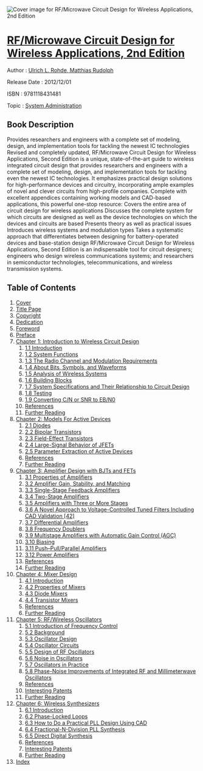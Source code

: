 ![Cover image for RF/Microwave Circuit Design for Wireless Applications, 2nd Edition](https://imgdetail.ebookreading.net/cover/cover/system_admin/EB9781118431481.jpg)

[RF/Microwave Circuit Design for Wireless Applications, 2nd Edition](https://ebookreading.net/view/book/RF%2FMicrowave+Circuit+Design+for+Wireless+Applications%2C+2nd+Edition-EB9781118431481_1.html "RF/Microwave Circuit Design for Wireless Applications, 2nd Edition")
====================================================================================================================

Author : [Ulrich L. Rohde](https://ebookreading.net/search/author/Ulrich+L.+Rohde),[ Matthias Rudolph](https://ebookreading.net/search/author/+Matthias+Rudolph)

Release Date : 2012/12/01

ISBN : 9781118431481

Topic : [System Administration](https://ebookreading.net/search/category/system-administration)

Book Description
-----------------

Provides researchers and engineers with a complete set of modeling, design, and implementation tools for tackling the newest IC technologies
Revised and completely updated, RF/Microwave Circuit Design for Wireless Applications, Second Edition is a unique, state-of-the-art guide to wireless integrated circuit design that provides researchers and engineers with a complete set of modeling, design, and implementation tools for tackling even the newest IC technologies. It emphasizes practical design solutions for high-performance devices and circuitry, incorporating ample examples of novel and clever circuits from high-profile companies.
Complete with excellent appendices containing working models and CAD-based applications, this powerful one-stop resource:
Covers the entire area of circuit design for wireless applications
Discusses the complete system for which circuits are designed as well as the device technologies on which the devices and circuits are based
Presents theory as well as practical issues
Introduces wireless systems and modulation types
Takes a systematic approach that differentiates between designing for battery-operated devices and base-station design
RF/Microwave Circuit Design for Wireless Applications, Second Edition is an indispensable tool for circuit designers; engineers who design wireless communications systems; and researchers in semiconductor technologies, telecommunications, and wireless transmission systems.
              
Table of Contents
-----------------

1. [Cover](https://ebookreading.net/view/book/RF%2FMicrowave+Circuit+Design+for+Wireless+Applications%2C+2nd+Edition-EB9781118431481_1.html)
1. [Title Page](https://ebookreading.net/view/book/RF%2FMicrowave+Circuit+Design+for+Wireless+Applications%2C+2nd+Edition-EB9781118431481_3.html)
1. [Copyright](https://ebookreading.net/view/book/RF%2FMicrowave+Circuit+Design+for+Wireless+Applications%2C+2nd+Edition-EB9781118431481_4.html)
1. [Dedication](https://ebookreading.net/view/book/RF%2FMicrowave+Circuit+Design+for+Wireless+Applications%2C+2nd+Edition-EB9781118431481_5.html)
1. [Foreword](https://ebookreading.net/view/book/RF%2FMicrowave+Circuit+Design+for+Wireless+Applications%2C+2nd+Edition-EB9781118431481_6.html)
1. [Preface](https://ebookreading.net/view/book/RF%2FMicrowave+Circuit+Design+for+Wireless+Applications%2C+2nd+Edition-EB9781118431481_7.html)
1. [Chapter 1: Introduction to Wireless Circuit Design](https://ebookreading.net/view/book/RF%2FMicrowave+Circuit+Design+for+Wireless+Applications%2C+2nd+Edition-EB9781118431481_8.html)
    1. [1.1 Introduction](https://ebookreading.net/view/book/RF%2FMicrowave+Circuit+Design+for+Wireless+Applications%2C+2nd+Edition-EB9781118431481_8.html#c01anchor-1)
    1. [1.2 System Functions](https://ebookreading.net/view/book/RF%2FMicrowave+Circuit+Design+for+Wireless+Applications%2C+2nd+Edition-EB9781118431481_8.html#c01anchor-2)
    1. [1.3 The Radio Channel and Modulation Requirements](https://ebookreading.net/view/book/RF%2FMicrowave+Circuit+Design+for+Wireless+Applications%2C+2nd+Edition-EB9781118431481_8.html#c01anchor-3)
    1. [1.4 About Bits, Symbols, and Waveforms](https://ebookreading.net/view/book/RF%2FMicrowave+Circuit+Design+for+Wireless+Applications%2C+2nd+Edition-EB9781118431481_8.html#c01anchor-4)
    1. [1.5 Analysis of Wireless Systems](https://ebookreading.net/view/book/RF%2FMicrowave+Circuit+Design+for+Wireless+Applications%2C+2nd+Edition-EB9781118431481_8.html#c01anchor-5)
    1. [1.6 Building Blocks](https://ebookreading.net/view/book/RF%2FMicrowave+Circuit+Design+for+Wireless+Applications%2C+2nd+Edition-EB9781118431481_8.html#c01anchor-6)
    1. [1.7 System Specifications and Their Relationship to Circuit Design](https://ebookreading.net/view/book/RF%2FMicrowave+Circuit+Design+for+Wireless+Applications%2C+2nd+Edition-EB9781118431481_8.html#c01anchor-7)
    1. [1.8 Testing](https://ebookreading.net/view/book/RF%2FMicrowave+Circuit+Design+for+Wireless+Applications%2C+2nd+Edition-EB9781118431481_8.html#c01anchor-8)
    1. [1.9 Converting C/N or SNR to EB/N0](https://ebookreading.net/view/book/RF%2FMicrowave+Circuit+Design+for+Wireless+Applications%2C+2nd+Edition-EB9781118431481_8.html#c01anchor-9)
    1. [References](https://ebookreading.net/view/book/RF%2FMicrowave+Circuit+Design+for+Wireless+Applications%2C+2nd+Edition-EB9781118431481_8.html#c01anchor-10)
    1. [Further Reading](https://ebookreading.net/view/book/RF%2FMicrowave+Circuit+Design+for+Wireless+Applications%2C+2nd+Edition-EB9781118431481_8.html#c01anchor-11)
1. [Chapter 2: Models For Active Devices](https://ebookreading.net/view/book/RF%2FMicrowave+Circuit+Design+for+Wireless+Applications%2C+2nd+Edition-EB9781118431481_9.html)
    1. [2.1 Diodes](https://ebookreading.net/view/book/RF%2FMicrowave+Circuit+Design+for+Wireless+Applications%2C+2nd+Edition-EB9781118431481_9.html#c02anchor-1)
    1. [2.2 Bipolar Transistors](https://ebookreading.net/view/book/RF%2FMicrowave+Circuit+Design+for+Wireless+Applications%2C+2nd+Edition-EB9781118431481_9.html#c02anchor-2)
    1. [2.3 Field-Effect Transistors](https://ebookreading.net/view/book/RF%2FMicrowave+Circuit+Design+for+Wireless+Applications%2C+2nd+Edition-EB9781118431481_9.html#c02anchor-3)
    1. [2.4 Large-Signal Behavior of JFETs](https://ebookreading.net/view/book/RF%2FMicrowave+Circuit+Design+for+Wireless+Applications%2C+2nd+Edition-EB9781118431481_9.html#c02anchor-4)
    1. [2.5 Parameter Extraction of Active Devices](https://ebookreading.net/view/book/RF%2FMicrowave+Circuit+Design+for+Wireless+Applications%2C+2nd+Edition-EB9781118431481_9.html#c02anchor-5)
    1. [References](https://ebookreading.net/view/book/RF%2FMicrowave+Circuit+Design+for+Wireless+Applications%2C+2nd+Edition-EB9781118431481_9.html#c02anchor-7)
    1. [Further Reading](https://ebookreading.net/view/book/RF%2FMicrowave+Circuit+Design+for+Wireless+Applications%2C+2nd+Edition-EB9781118431481_9.html#c02anchor-6)
1. [Chapter 3: Amplifier Design with BJTs and FETs](https://ebookreading.net/view/book/RF%2FMicrowave+Circuit+Design+for+Wireless+Applications%2C+2nd+Edition-EB9781118431481_10.html)
    1. [3.1 Properties of Amplifiers](https://ebookreading.net/view/book/RF%2FMicrowave+Circuit+Design+for+Wireless+Applications%2C+2nd+Edition-EB9781118431481_10.html#c03anchor-1)
    1. [3.2 Amplifier Gain, Stability, and Matching](https://ebookreading.net/view/book/RF%2FMicrowave+Circuit+Design+for+Wireless+Applications%2C+2nd+Edition-EB9781118431481_10.html#c03anchor-2)
    1. [3.3 Single-Stage Feedback Amplifiers](https://ebookreading.net/view/book/RF%2FMicrowave+Circuit+Design+for+Wireless+Applications%2C+2nd+Edition-EB9781118431481_10.html#c03anchor-3)
    1. [3.4 Two-Stage Amplifiers](https://ebookreading.net/view/book/RF%2FMicrowave+Circuit+Design+for+Wireless+Applications%2C+2nd+Edition-EB9781118431481_10.html#c03anchor-4)
    1. [3.5 Amplifiers with Three or More Stages](https://ebookreading.net/view/book/RF%2FMicrowave+Circuit+Design+for+Wireless+Applications%2C+2nd+Edition-EB9781118431481_10.html#c03anchor-5)
    1. [3.6 A Novel Approach to Voltage-Controlled Tuned Filters Including CAD Validation [42] ](https://ebookreading.net/view/book/RF%2FMicrowave+Circuit+Design+for+Wireless+Applications%2C+2nd+Edition-EB9781118431481_10.html#c03anchor-6)
    1. [3.7 Differential Amplifiers](https://ebookreading.net/view/book/RF%2FMicrowave+Circuit+Design+for+Wireless+Applications%2C+2nd+Edition-EB9781118431481_10.html#c03anchor-7)
    1. [3.8 Frequency Doublers](https://ebookreading.net/view/book/RF%2FMicrowave+Circuit+Design+for+Wireless+Applications%2C+2nd+Edition-EB9781118431481_10.html#c03anchor-8)
    1. [3.9 Multistage Amplifiers with Automatic Gain Control (AGC)](https://ebookreading.net/view/book/RF%2FMicrowave+Circuit+Design+for+Wireless+Applications%2C+2nd+Edition-EB9781118431481_10.html#c03anchor-9)
    1. [3.10 Biasing](https://ebookreading.net/view/book/RF%2FMicrowave+Circuit+Design+for+Wireless+Applications%2C+2nd+Edition-EB9781118431481_10.html#c03anchor-10)
    1. [3.11 Push–Pull/Parallel Amplifiers](https://ebookreading.net/view/book/RF%2FMicrowave+Circuit+Design+for+Wireless+Applications%2C+2nd+Edition-EB9781118431481_10.html#c03anchor-11)
    1. [3.12 Power Amplifiers](https://ebookreading.net/view/book/RF%2FMicrowave+Circuit+Design+for+Wireless+Applications%2C+2nd+Edition-EB9781118431481_10.html#c03anchor-12)
    1. [References](https://ebookreading.net/view/book/RF%2FMicrowave+Circuit+Design+for+Wireless+Applications%2C+2nd+Edition-EB9781118431481_10.html#c03anchor-13)
    1. [Further Reading](https://ebookreading.net/view/book/RF%2FMicrowave+Circuit+Design+for+Wireless+Applications%2C+2nd+Edition-EB9781118431481_10.html#c03anchor-14)
1. [Chapter 4: Mixer Design](https://ebookreading.net/view/book/RF%2FMicrowave+Circuit+Design+for+Wireless+Applications%2C+2nd+Edition-EB9781118431481_11.html)
    1. [4.1 Introduction](https://ebookreading.net/view/book/RF%2FMicrowave+Circuit+Design+for+Wireless+Applications%2C+2nd+Edition-EB9781118431481_11.html#c04anchor-1)
    1. [4.2 Properties of Mixers](https://ebookreading.net/view/book/RF%2FMicrowave+Circuit+Design+for+Wireless+Applications%2C+2nd+Edition-EB9781118431481_11.html#c04anchor-2)
    1. [4.3 Diode Mixers](https://ebookreading.net/view/book/RF%2FMicrowave+Circuit+Design+for+Wireless+Applications%2C+2nd+Edition-EB9781118431481_11.html#c04anchor-3)
    1. [4.4 Transistor Mixers](https://ebookreading.net/view/book/RF%2FMicrowave+Circuit+Design+for+Wireless+Applications%2C+2nd+Edition-EB9781118431481_11.html#c04anchor-4)
    1. [References](https://ebookreading.net/view/book/RF%2FMicrowave+Circuit+Design+for+Wireless+Applications%2C+2nd+Edition-EB9781118431481_11.html#c04anchor-6)
    1. [Further Reading](https://ebookreading.net/view/book/RF%2FMicrowave+Circuit+Design+for+Wireless+Applications%2C+2nd+Edition-EB9781118431481_11.html#c04anchor-7)
1. [Chapter 5: RF/Wireless Oscillators](https://ebookreading.net/view/book/RF%2FMicrowave+Circuit+Design+for+Wireless+Applications%2C+2nd+Edition-EB9781118431481_12.html)
    1. [5.1 Introduction of Frequency Control](https://ebookreading.net/view/book/RF%2FMicrowave+Circuit+Design+for+Wireless+Applications%2C+2nd+Edition-EB9781118431481_12.html#c05anchor-1)
    1. [5.2 Background](https://ebookreading.net/view/book/RF%2FMicrowave+Circuit+Design+for+Wireless+Applications%2C+2nd+Edition-EB9781118431481_12.html#c05anchor-2)
    1. [5.3 Oscillator Design](https://ebookreading.net/view/book/RF%2FMicrowave+Circuit+Design+for+Wireless+Applications%2C+2nd+Edition-EB9781118431481_12.html#c05anchor-3)
    1. [5.4 Oscillator Circuits](https://ebookreading.net/view/book/RF%2FMicrowave+Circuit+Design+for+Wireless+Applications%2C+2nd+Edition-EB9781118431481_12.html#c05anchor-4)
    1. [5.5 Design of RF Oscillators](https://ebookreading.net/view/book/RF%2FMicrowave+Circuit+Design+for+Wireless+Applications%2C+2nd+Edition-EB9781118431481_12.html#c05anchor-5)
    1. [5.6 Noise in Oscillators](https://ebookreading.net/view/book/RF%2FMicrowave+Circuit+Design+for+Wireless+Applications%2C+2nd+Edition-EB9781118431481_12.html#c05anchor-6)
    1. [5.7 Oscillators in Practice](https://ebookreading.net/view/book/RF%2FMicrowave+Circuit+Design+for+Wireless+Applications%2C+2nd+Edition-EB9781118431481_12.html#c05anchor-7)
    1. [5.8 Phase-Noise Improvements of Integrated RF and Millimeterwave Oscillators](https://ebookreading.net/view/book/RF%2FMicrowave+Circuit+Design+for+Wireless+Applications%2C+2nd+Edition-EB9781118431481_12.html#c05anchor-8)
    1. [References](https://ebookreading.net/view/book/RF%2FMicrowave+Circuit+Design+for+Wireless+Applications%2C+2nd+Edition-EB9781118431481_12.html#c05anchor-11)
    1. [Interesting Patents](https://ebookreading.net/view/book/RF%2FMicrowave+Circuit+Design+for+Wireless+Applications%2C+2nd+Edition-EB9781118431481_12.html#c05anchor-9)
    1. [Further Reading](https://ebookreading.net/view/book/RF%2FMicrowave+Circuit+Design+for+Wireless+Applications%2C+2nd+Edition-EB9781118431481_12.html#c05anchor-10)
1. [Chapter 6: Wireless Synthesizers](https://ebookreading.net/view/book/RF%2FMicrowave+Circuit+Design+for+Wireless+Applications%2C+2nd+Edition-EB9781118431481_13.html)
    1. [6.1 Introduction](https://ebookreading.net/view/book/RF%2FMicrowave+Circuit+Design+for+Wireless+Applications%2C+2nd+Edition-EB9781118431481_13.html#c06anchor-1)
    1. [6.2 Phase-Locked Loops](https://ebookreading.net/view/book/RF%2FMicrowave+Circuit+Design+for+Wireless+Applications%2C+2nd+Edition-EB9781118431481_13.html#c06anchor-2)
    1. [6.3 How to Do a Practical PLL Design Using CAD](https://ebookreading.net/view/book/RF%2FMicrowave+Circuit+Design+for+Wireless+Applications%2C+2nd+Edition-EB9781118431481_13.html#c06anchor-3)
    1. [6.4 Fractional-N-Division PLL Synthesis](https://ebookreading.net/view/book/RF%2FMicrowave+Circuit+Design+for+Wireless+Applications%2C+2nd+Edition-EB9781118431481_13.html#c06anchor-4)
    1. [6.5 Direct Digital Synthesis](https://ebookreading.net/view/book/RF%2FMicrowave+Circuit+Design+for+Wireless+Applications%2C+2nd+Edition-EB9781118431481_13.html#c06anchor-5)
    1. [References](https://ebookreading.net/view/book/RF%2FMicrowave+Circuit+Design+for+Wireless+Applications%2C+2nd+Edition-EB9781118431481_13.html#c06anchor-6)
    1. [Interesting Patents](https://ebookreading.net/view/book/RF%2FMicrowave+Circuit+Design+for+Wireless+Applications%2C+2nd+Edition-EB9781118431481_13.html#c06anchor-7)
    1. [Further Reading](https://ebookreading.net/view/book/RF%2FMicrowave+Circuit+Design+for+Wireless+Applications%2C+2nd+Edition-EB9781118431481_13.html#c06anchor-8)
1. [Index](https://ebookreading.net/view/book/RF%2FMicrowave+Circuit+Design+for+Wireless+Applications%2C+2nd+Edition-EB9781118431481_14.html)
